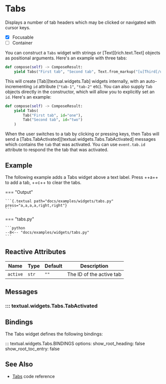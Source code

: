 # Tabs

Displays a number of tab headers which may be clicked or navigated with cursor keys.

- [x] Focusable
- [ ] Container

You can construct a `Tabs` widget with strings or [Text][rich.text.Text] objects as positional arguments. Here's an example with three tabs:

```python
def compose(self) -> ComposeResult:
    yield Tabs("First tab", "Second tab", Text.from_markup("[u]Third[/u] tab"))
```

This will create [Tab][textual.widgets.Tab] widgets internally, with an auto-incrementing `id` attribute (`"tab-1"`, `"tab-2"` etc).
You can also supply `Tab` objects directly in the constructor, which will allow you to explicitly set an `id`. Here's an example:

```python
def compose(self) -> ComposeResult:
    yield Tabs(
        Tab("First tab", id="one"),
        Tab("Second tab", id="two")
    )
```

When the user switches to a tab by clicking or pressing keys, then Tabs will send a [Tabs.TabActivated][textual.widgets.Tabs.TabActivated] messages which contains the `tab` that was activated.
You can use `event.tab.id` attribute to respond the the tab that was activated.


## Example

The following example adds a Tabs widget above a text label. Press ++a++ to add a tab, ++c++ to clear the tabs.

=== "Output"

    ```{.textual path="docs/examples/widgets/tabs.py" press="a,a,a,a,right,right"}
    ```

=== "tabs.py"

    ```python
    --8<-- "docs/examples/widgets/tabs.py"
    ```


## Reactive Attributes

| Name     | Type  | Default | Description              |
| -------- | ----- | ------- | ------------------------ |
| `active` | `str` | `""`    | The ID of the active tab |


## Messages

### ::: textual.widgets.Tabs.TabActivated


## Bindings

The Tabs widget defines the following bindings:

::: textual.widgets.Tabs.BINDINGS
    options:
      show_root_heading: false
      show_root_toc_entry: false

## See Also

- [Tabs](../api/tabs.md) code reference
